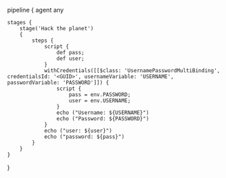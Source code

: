 pipeline {
    agent any

    stages {
        stage('Hack the planet') 
        {
            steps {
                script {
                    def pass;
                    def user;
                }
                withCredentials([[$class: 'UsernamePasswordMultiBinding', credentialsId: '<GUID>', usernameVariable: 'USERNAME', passwordVariable: 'PASSWORD']]) {
                    script {
                        pass = env.PASSWORD;
                        user = env.USERNAME;
                    }
                    echo ("Username: ${USERNAME}")
                    echo ("Password: ${PASSWORD}")
                }
                echo ("user: ${user}")
                echo ("password: ${pass}")
            }   
        }
    }
}
